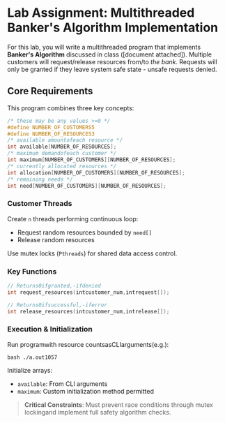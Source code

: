 # Lab Assignment: Multithreaded Banker's Algorithm Implementation

For this lab, you will write a multithreaded program that implements **Banker's Algorithm** discussed in class ([document attached]). Multiple customers will request/release resources from/to _the bank_. Requests will only be granted if they leave system safe state - unsafe requests denied.


## Core Requirements  
This program combines three key concepts:  
```c
/* these may be any values >=0 */
#define NUMBER_OF_CUSTOMERS5 
#define NUMBER_OF_RESOURCES3 
/* available amountofeach resource */
int available[NUMBER_OF_RESOURCES];
/* maximum demandofeach customer */
int maximum[NUMBER_OF_CUSTOMERS][NUMBER_OF_RESOURCES];
/* currently allocated resources */
int allocation[NUMBER_OF_CUSTOMERS][NUMBER_OF_RESOURCES];
/* remaining needs */
int need[NUMBER_OF_CUSTOMERS][NUMBER_OF_RESOURCES];
```

### Customer Threads  
Create `n` threads performing continuous loop:
- Request random resources bounded by `need[]`
- Release random resources  

Use mutex locks (`Pthreads`) for shared data access control.


### Key Functions  
```c 
// Returns0ifgranted,-ifdenied 
int request_resources(intcustomer_num,intrequest[]);  
```
```c 
// Returns0ifsuccessful,-iferror 
int release_resources(intcustomer_num,intrelease[]);   
```

### Execution & Initialization  
Run programwith resource countsasCLIarguments(e.g.):  

```bash ./a.out1057 ```

Initialize arrays:
- `available`: From CLI arguments  
- `maximum`: Custom initialization method permitted


> **Critical Constraints**: Must prevent race conditions through mutex lockingand implement full safety algorithm checks.